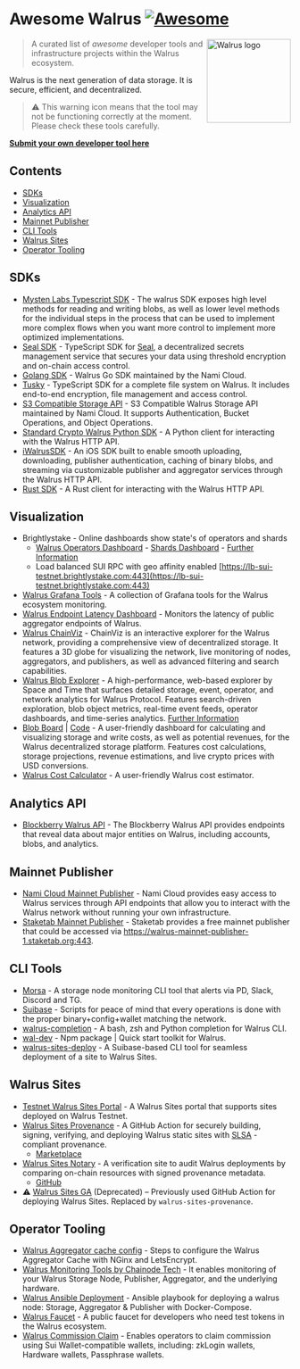 # Awesome Walrus [![Awesome](https://awesome.re/badge.svg)](https://awesome.re)

<a href="https://walrus.xyz/"><img alt="Walrus logo" src="media/logo.svg" align="right" width="150" /></a>

> A curated list of _awesome_ developer tools and infrastructure projects within the Walrus ecosystem.

Walrus is the next generation of data storage. It is secure, efficient, and decentralized.

> ⚠️ This warning icon means that the tool may not be functioning correctly at the moment. Please check these tools carefully.

[**Submit your own developer tool here**](CONTRIBUTING.md)

## Contents

- [SDKs](#sdks)
- [Visualization](#visualization)
- [Analytics API](#analytics-api)
- [Mainnet Publisher](#mainnet-publisher)
- [CLI Tools](#cli-tools)
- [Walrus Sites](#walrus-sites)
- [Operator Tooling](#operator-tooling)

## SDKs

- [Mysten Labs Typescript SDK](https://sdk.mystenlabs.com/walrus) - The walrus SDK exposes high level methods for reading and writing blobs, as well as lower level methods for the individual steps in the process that can be used to implement more complex flows when you want more control to implement more optimized implementations.
- [Seal SDK](https://www.npmjs.com/package/@mysten/seal) - TypeScript SDK for [Seal](https://github.com/MystenLabs/seal), a decentralized secrets management service that secures your data using threshold encryption and on-chain access control.
- [Golang SDK](https://github.com/namihq/walrus-go) - Walrus Go SDK maintained by the Nami Cloud.
- [Tusky](https://github.com/tusky-io/ts-sdk) - TypeScript SDK for a complete file system on Walrus. It includes end-to-end encryption, file management and access control.
- [S3 Compatible Storage API](https://docs.nami.cloud/api-reference/storage/authentication) - S3 Compatible Walrus Storage API maintained by Nami Cloud. It supports Authentication, Bucket Operations, and Object Operations.
- [Standard Crypto Walrus Python SDK](https://github.com/standard-crypto/walrus-python) - A Python client for interacting with the Walrus HTTP API.
- [iWalrusSDK](https://github.com/akhtarshahnawaz/iWalrusSDK) - An iOS SDK built to enable smooth uploading, downloading, publisher authentication, caching of binary blobs, and streaming via customizable publisher and aggregator services through the Walrus HTTP API.
- [Rust SDK](https://github.com/pwh-pwh/walrus_rs) - A Rust client for interacting with the Walrus HTTP API.

## Visualization

- Brightlystake - Online dashboards show state's of operators and shards
  - [Walrus Operators Dashboard](https://walrus-stats.brightlystake.com) - [Shards Dashboard](https://walrus-stats.brightlystake.com/shard-owners) - [Further Information](details/brightly-stake.md)
  - Load balanced SUI RPC with geo affinity enabled [https://lb-sui-testnet.brightlystake.com:443](https://lb-sui-testnet.brightlystake.com:443)
- [Walrus Grafana Tools](https://github.com/bartosian/walrus-tools) - A collection of Grafana tools for the Walrus ecosystem monitoring.
- [Walrus Endpoint Latency Dashboard](https://walrus-latency.nodeinfra.com) - Monitors the latency of public aggregator endpoints of Walrus.
- [Walrus ChainViz](https://walrus.chainviz.io) - ChainViz is an interactive explorer for the Walrus network, providing a comprehensive view of decentralized storage. It features a 3D globe for visualizing the network, live monitoring of nodes, aggregators, and publishers, as well as advanced filtering and search capabilities.
- [Walrus Blob Explorer](https://walrus.scan.space/) - A high-performance, web-based explorer by Space and Time that surfaces detailed storage, event, operator, and network analytics for Walrus Protocol. Features search-driven exploration, blob object metrics, real-time event feeds, operator dashboards, and time-series analytics. [Further Information](details/walrus_blob_explorer.md)
- [Blob Board](https://blobboard.wal.app) | [Code](https://github.com/reset-codes/blobboard) - A user-friendly dashboard for calculating and visualizing storage and write costs, as well as potential revenues, for the Walrus decentralized storage platform. Features cost calculations, storage projections, revenue estimations, and live crypto prices with USD conversions.
- [Walrus Cost Calculator](https://costcalculator.wal.app/) - A user-friendly Walrus cost estimator.

## Analytics API

- [Blockberry Walrus API](https://docs.blockberry.one/reference/walrus-quickstart) - The Blockberry Walrus API provides endpoints that reveal data about major entities on Walrus, including accounts, blobs, and analytics.

## Mainnet Publisher

- [Nami Cloud Mainnet Publisher](https://docs.nami.cloud/api-reference/walrus/introduction) - Nami Cloud provides easy access to Walrus services through API endpoints that allow you to interact with the Walrus network without running your own infrastructure.
- [Staketab Mainnet Publisher](https://walrus-mainnet-publisher-1.staketab.org:443) - Staketab provides a free mainnet publisher that could be accessed via https://walrus-mainnet-publisher-1.staketab.org:443.

## CLI Tools

- [Morsa](https://gitlab.com/blockscope-net/walrus-morsa) - A storage node monitoring CLI tool that alerts via PD, Slack, Discord and TG.
- [Suibase](https://suibase.io/walrus) - Scripts for peace of mind that every operations is done with the proper binary+config+wallet matching the network.
- [walrus-completion](https://github.com/StakinOfficial/walrus-completion) - A bash, zsh and Python completion for Walrus CLI.
- [wal-dev](https://wal-dev.pages.dev) - Npm package | Quick start toolkit for Walrus.
- [walrus-sites-deploy](https://www.npmjs.com/package/walrus-sites-deploy) - A Suibase-based CLI tool for seamless deployment of a site to Walrus Sites.

## Walrus Sites

- [Testnet Walrus Sites Portal](https://buildonwalrus.dev) - A Walrus Sites portal that supports sites deployed on Walrus Testnet.
- [Walrus Sites Provenance](https://github.com/zktx-io/walrus-sites-provenance) - A GitHub Action for securely building, signing, verifying, and deploying Walrus static sites with [SLSA](https://slsa.dev) - compliant provenance.
  - [Marketplace](https://github.com/marketplace/actions/walrus-sites-provenance)
- [Walrus Sites Notary](https://notary.wal.app) - A verification site to audit Walrus deployments by comparing on-chain resources with signed provenance metadata.
  - [GitHub](https://github.com/zktx-io/walrus-sites-notary)
- ⚠️ [Walrus Sites GA](https://github.com/zktx-io/walrus-sites-ga) (Deprecated) – Previously used GitHub Action for deploying Walrus Sites. Replaced by `walrus-sites-provenance`.

## Operator Tooling

- [Walrus Aggregator cache config](https://gist.github.com/DataKnox/983d834202e235dc25e9f5ae69e6c2fb) - Steps to configure the Walrus Aggregator Cache with NGinx and LetsEncrypt.
- [Walrus Monitoring Tools by Chainode Tech](https://github.com/Chainode/Walrus-Tools) - It enables monitoring of your Walrus Storage Node, Publisher, Aggregator, and the underlying hardware.
- [Walrus Ansible Deployment](https://github.com/imperator-co-org/walrus-ansible) - Ansible playbook for deploying a walrus node: Storage, Aggregator & Publisher with Docker-Compose.
- [Walrus Faucet](https://faucet.stakepool.dev.br/walrus) - A public faucet for developers who need test tokens in the Walrus ecosystem.
- [Walrus Commission Claim](https://github.com/suicore/operator-tools) - Enables operators to claim commission using Sui Wallet-compatible wallets, including: zkLogin wallets, Hardware wallets, Passphrase wallets.
